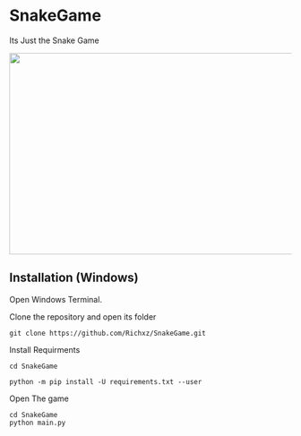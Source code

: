 # SnakeGame
Its Just the Snake Game
<p align=center>
  <img height=360 width=710 src="https://github.com/Richxz/SnakeGame/blob/main/preview/SnakeGame.png">
</p>

## Installation (Windows)

Open Windows Terminal.

Clone the repository and open its folder
```
git clone https://github.com/Richxz/SnakeGame.git
```
Install Requirments
```
cd SnakeGame
```
```
python -m pip install -U requirements.txt --user
```
Open The game
```
cd SnakeGame
python main.py
```
